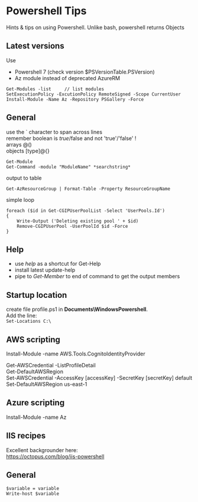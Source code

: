 # Powershell Tips
Hints & tips on using Powershell. 
Unlike bash, powershell returns Objects

## Latest versions
Use
- Powershell 7 (check version $PSVersionTable.PSVersion)
- Az module instead of deprecated AzureRM
```
Get-Modules -list     // list modules
SetExecutionPolicy -ExcutionPolicy RemoteSigned -Scope CurrentUser
Install-Module -Name Az -Repository PSGallery -Force
```

## General
use the ` character to span across lines  
remember boolean is $true/$false and not 'true'/'false' !  
arrays @()  
objects [type]@{}  

```
Get-Module  
Get-Command -module "ModuleName" *searchstring*  
````

output to table
```
Get-AzResourceGroup | Format-Table -Property ResourceGroupName
```


simple loop
```
foreach ($id in Get-CGIPUserPoolList -Select 'UserPools.Id')  
{   
    Write-Output ('Deleting existing pool ' + $id)  
    Remove-CGIPUserPool -UserPoolId $id -Force  
}   
```
## Help
- use *help* as a shortcut for Get-Help  
- install latest update-help
- pipe to *Get-Member* to end of command to get the output members

## Startup location
create file profile.ps1 in **Documents\WindowsPowershell**. \
Add the line: \
`
Set-Locations C:\
`

## AWS scripting
Install-Module -name AWS.Tools.CognitoIdentityProvider

Get-AWSCredential -ListProfileDetail  
Get-DefaultAWSRegion  
Set-AWSCredential -AccessKey [accessKey] -SecretKey [secretKey] default  
Set-DefaultAWSRegion us-east-1  

## Azure scripting
Install-Module -name Az  

## IIS recipes
Excellent backgrounder here:  
https://octopus.com/blog/iis-powershell


## General

```
$variable = variable
Write-host $variable
```
